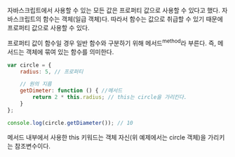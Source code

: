 자바스크립트에서 사용할 수 있는 모든 값은 프로퍼티 값으로 사용할 수 있다고 했다. 자바스크립트의 함수는 객체(일급 객체)다. 따라서 함수는 값으로 취급할 수 있기 때문에 프로퍼티 값으로 사용할 수 있다.

프로퍼티 값이 함수일 경우 일반 함수와 구분하기 위해 메서드<sup>method</sup>라 부른다. 즉, 메서드는 객체에 묶여 있는 함수를 의미한다.

```javascript
var circle = {
	radius: 5, // 프로퍼티

	// 원의 지름
	getDimeter: function () { //메서드
		return 2 * this.radius; // this는 circle을 가리킨다.
	}
};

console.log(circle.getDiameter()); // 10
```

메서드 내부에서 사용한 this 키워드는 객체 자신(위 예제에서는 circle 객체)을 가리키는 참조변수이다. 